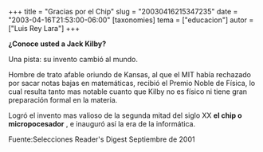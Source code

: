 +++
title = "Gracias por el Chip"
slug = "20030416215347235"
date = "2003-04-16T21:53:00-06:00"
[taxonomies]
tema = ["educacion"]
autor = ["Luis Rey Lara"]
+++

**¿Conoce usted a Jack Kilby?**

Una pista: su invento cambió al mundo.

<!-- more -->
Hombre de trato afable oriundo de Kansas, al que el MIT había rechazado
por sacar notas bajas en matemáticas, recibió el Premio Noble de Física,
lo cual resulta tanto mas notable cuanto que Kilby no es físico ni tiene
gran preparación formal en la materia.

Logró el invento mas valioso de la segunda mitad del siglo XX **el chip
o micropocesador** , e inauguró así la era de la informática.

Fuente:Selecciones Reader's Digest Septiembre de 2001
